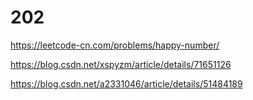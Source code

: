# 202

https://leetcode-cn.com/problems/happy-number/

https://blog.csdn.net/xspyzm/article/details/71651126

https://blog.csdn.net/a2331046/article/details/51484189
